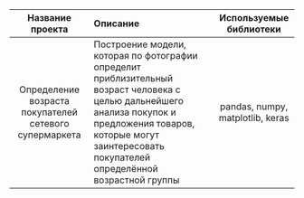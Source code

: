 | Название проекта | Описание | Используемые библиотеки|
| :--------------------:| :--------------------- |:---------------------------:|
| Определение возраста покупателей сетевого супермаркета| Построение модели, которая по фотографии определит приблизительный возраст человека с целью дальнейшего анализа покупок и предложения товаров, которые могут заинтересовать покупателей определённой возрастной группы |pandas, numpy, matplotlib, keras|
